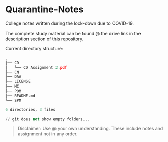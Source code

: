 # Quarantine-Notes

College notes written during the lock-down due to COVID-19.

The complete study material can be found @ the drive link in the description section of this repository.

Current directory structure:
```python
.
├── CD
│   └── CD Assignment 2.pdf
├── CN
├── DAA
├── LICENSE
├── MC
├── POM
├── README.md
└── SPM

6 directories, 3 files

// git does not show empty folders...
```

> Disclaimer: Use @ your own understanding. These include notes and assignment not in any order.